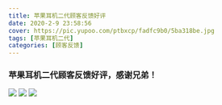 ```yaml
---
title: 苹果耳机二代顾客反馈好评
date: 2020-2-9 23:58:56
cover: https://pic.yupoo.com/ptbxcp/fadfc9b0/5ba318be.jpg
tags: [苹果耳机二代]
categories: [顾客反馈]
---
```


###  苹果耳机二代顾客反馈好评，感谢兄弟！
![](https://pic.yupoo.com/ptbxcp/009f370b/f9bf0583.jpg)
![](https://pic.yupoo.com/ptbxcp/fadfc9b0/5ba318be.jpg)
![](https://pic.yupoo.com/ptbxcp/390ef58e/50228ed9.jpg)
